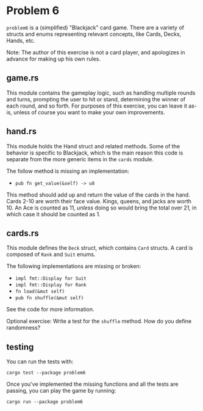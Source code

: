 # Problem 6

`problem6` is a (simplified) "Blackjack" card game. There are a variety
of structs and enums representing relevant concepts, like Cards, Decks,
Hands, etc.

Note: The author of this exercise is not a card player, and apologizes
in advance for making up his own rules.

## game.rs

This module contains the gameplay logic, such as handling multiple rounds
and turns, prompting the user to hit or stand, determining the winner of
each round, and so forth.  For purposes of this exercise, you can leave
it as-is, unless of course you want to make your own improvements.

## hand.rs

This module holds the Hand struct and related methods.  Some of the behavior
is specific to Blackjack, which is the main reason this code is separate
from the more generic items in the `cards` module.

The follow method is missing an implementation:

* `pub fn get_value(&self) -> u8`

This method should add up and return the value of the cards in the hand.
Cards 2-10 are worth their face value.  Kings, queens, and jacks are
worth 10. An Ace is counted as 11, _unless_ doing so would bring the total
over 21, in which case it should be counted as 1.

## cards.rs

This module defines the `Deck` struct, which contains `Card` structs.  A card
is composed of `Rank` and `Suit` enums.

The following implementations are missing or broken:

* `impl fmt::Display for Suit`
* `impl fmt::Display for Rank`
* `fn load(&mut self)`
* `pub fn shuffle(&mut self)`

See the code for more information.

Optional exercise: Write a test for the `shuffle` method.  How do you define randomness?

## testing

You can run the tests with:

```
cargo test --package problem6
```

Once you've implemented the missing functions and all the tests are passing,
you can play the game by running:

```
cargo run --package problem6
```
